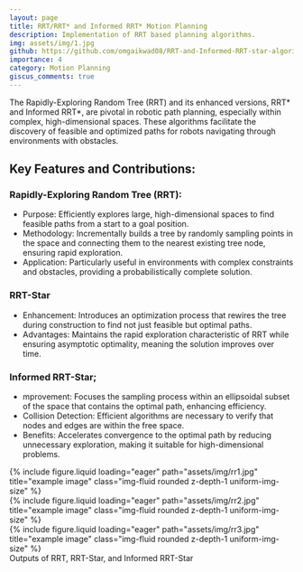 ```yaml
---
layout: page
title: RRT/RRT* and Informed RRT* Motion Planning
description: Implementation of RRT based planning algorithms.
img: assets/img/1.jpg
github: https://github.com/omgaikwad08/RRT-and-Informed-RRT-star-algorithm-Implementation
importance: 4
category: Motion Planning
giscus_comments: true
---
```


The Rapidly-Exploring Random Tree (RRT) and its enhanced versions, RRT* and Informed RRT*, are pivotal in robotic path planning, especially within complex, high-dimensional spaces. These algorithms facilitate the discovery of feasible and optimized paths for robots navigating through environments with obstacles.

## Key Features and Contributions:
### Rapidly-Exploring Random Tree (RRT):

- Purpose: Efficiently explores large, high-dimensional spaces to find feasible paths from a start to a goal position.
- Methodology: Incrementally builds a tree by randomly sampling points in the space and connecting them to the nearest existing tree node, ensuring rapid exploration.
- Application: Particularly useful in environments with complex constraints and obstacles, providing a probabilistically complete solution.

### RRT-Star

- Enhancement: Introduces an optimization process that rewires the tree during construction to find not just feasible but optimal paths.
- Advantages: Maintains the rapid exploration characteristic of RRT while ensuring asymptotic optimality, meaning the solution improves over time.

### Informed RRT-Star;

- mprovement: Focuses the sampling process within an ellipsoidal subset of the space that contains the optimal path, enhancing efficiency.
- Collision Detection: Efficient algorithms are necessary to verify that nodes and edges are within the free space.
- Benefits: Accelerates convergence to the optimal path by reducing unnecessary exploration, making it suitable for high-dimensional problems.

<style>
    .uniform-img-size {
        width: 450px; /* adjust width as necessary */
        height: 250px; /* adjust height as necessary */
        object-fit: cover; /* ensures images cover the area without distorting aspect ratio */
    }
</style>

<div class="row">
    <div class="col-sm mt-3 mt-md-0">
        {% include figure.liquid loading="eager" path="assets/img/rr1.jpg" title="example image" class="img-fluid rounded z-depth-1 uniform-img-size" %}
    </div>
    <div class="col-sm mt-3 mt-md-0">
        {% include figure.liquid loading="eager" path="assets/img/rr2.jpg" title="example image" class="img-fluid rounded z-depth-1 uniform-img-size" %}
    </div>
    <div class="col-sm mt-3 mt-md-0">
        {% include figure.liquid loading="eager" path="assets/img/rr3.jpg" title="example image" class="img-fluid rounded z-depth-1 uniform-img-size" %}
</div>
<div class="caption">
   Outputs of RRT, RRT-Star, and Informed RRT-Star
</div>
